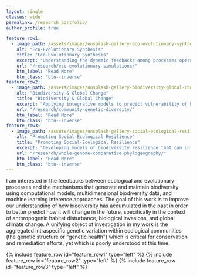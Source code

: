 ```yaml
---
layout: single
classes: wide
permalink: /research_portfolio/
author_profile: true

feature_row1:
  - image_path: /assets/images/unsplash-gallery-eco-evolutionary-synthesis.png
    alt: "Eco-Evolutionary Synthesis"
    title: "Eco-Evolutionary Synthesis"
    excerpt: "Understanding the dynamic feedbacks among processes operating on ecological and evolutionary timescales to predict community genetic structure and genetic health."
    url: "/research/eco-evolutionary-simulations/"
    btn_label: "Read More"
    btn_class: "btn--inverse"
feature_row2:
  - image_path: /assets/images/unsplash-gallery-biodiversity-global-change2.png
    alt: "Biodiversity & Global Change"
    title: "Biodiversity & Global Change"
    excerpt: "Applying integrative models to predict vulnerability of biodiversity under climate change."
    url: "/research/community-genetic-diversity/"
    btn_label: "Read More"
    btn_class: "btn--inverse"
feature_row3:
  - image_path: /assets/images/unsplash-gallery-social-ecological-resilience.png
    alt: "Promoting Social-Ecological Resilience"
    title: "Promoting Social-Ecological Resilience"
    excerpt: "Developing models of biodiversity resilience that can inform community-relevant solutions to the biodiversity crisis."
    url: "/research/whole-genome-comparative-phylogeography/"
    btn_label: "Read More"
    btn_class: "btn--inverse"
---
```


I am interested in the feedbacks between ecological and evolutionary processes
and the mechanisms that generate and maintain biodiversity using computational
models, multidimensional biodiversity data, and machine learning inference
approaches. The goal of this work is to improve our understanding of how
biodiversity has accumulated in the past in order to better predict how it will
change in the future, specifically in the context of anthropogenic habitat
disturbance, biological invasions, and global climate change. A unifying object
of investigation in my work is the aggregated intraspecific genetic variation
within ecological communities (the genetic structure or "genetic health") which
is critical for conservation and remediation efforts, yet which is poorly
understood at this time.

{% include feature_row id="feature_row1" type="left" %}
{% include feature_row id="feature_row2" type="left" %}
{% include feature_row id="feature_row3" type="left" %}
